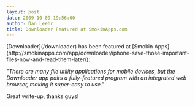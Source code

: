 ```yaml
---
layout: post
date: 2009-10-09 19:56:00
author: Dan Leehr
title: Downloader Featured at SmokinApps.com
---
```


<p>[Downloader](/downloader) has been featured at [Smokin Apps](http://smokinapps.com/app/downloader/iphone-save-those-important-files-now-and-read-them-later/):

<p><cite>"There are many file utility applications for mobile devices, but the Downloader app pairs a fully-featured program with an integrated web browser, making it super-easy to use."</cite>

<p>Great write-up, thanks guys!
